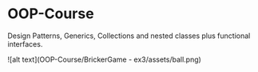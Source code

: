# OOP-Course
Design Patterns, Generics, Collections and nested classes plus functional interfaces.


![alt text](OOP-Course/BrickerGame - ex3/assets/ball.png)
